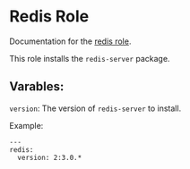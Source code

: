 # Redis Role

Documentation for the [redis role](/roles/redis).

This role installs the `redis-server` package.

## Varables:

`version`: The version of `redis-server` to install.

Example:
```
---
redis:
  version: 2:3.0.*
```
